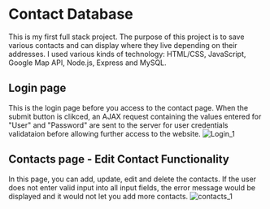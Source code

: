 # Contact Database

This is my first full stack project. The purpose of this project is to save various contacts and can display where they live depending on their addresses. I used various kinds of technology: HTML/CSS, JavaScript, Google Map API, Node.js, Express and MySQL.

## Login page
This is the login page before you access to the contact page. When the submit button is clikced, an AJAX request containing the values entered for "User" and "Password" are sent to the server for user credentials validataion before allowing further access to the website.
![Login_1](https://user-images.githubusercontent.com/77591817/137548344-74f790d8-ee47-4da7-860b-5dea63bc14d0.JPG)

## Contacts page - Edit Contact Functionality
In this page, you can add, update, edit and delete the contacts. If the user does not enter valid input into all input fields, the error message would be displayed and it would not let you add more contacts.
![contacts_1](https://user-images.githubusercontent.com/77591817/137547856-1ee4e1fb-3f9b-447e-b28e-b080637a0975.JPG)

